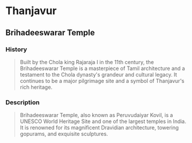 # Thanjavur 
 ## Brihadeeswarar Temple 
  
 ### History 
 > Built by the Chola king Rajaraja I in the 11th century, the Brihadeeswarar Temple is a masterpiece of Tamil architecture and a testament to the Chola dynasty's grandeur and cultural legacy. It continues to be a major pilgrimage site and a symbol of Thanjavur's rich heritage. 
  
 ### Description 
 > Brihadeeswarar Temple, also known as Peruvudaiyar Kovil, is a UNESCO World Heritage Site and one of the largest temples in India. It is renowned for its magnificent Dravidian architecture, towering gopurams, and exquisite sculptures.